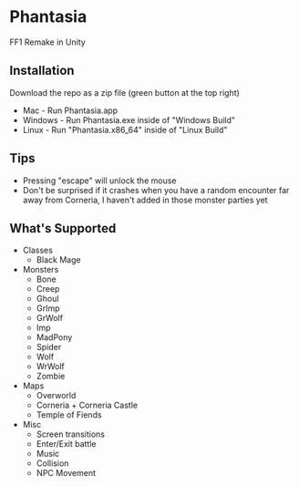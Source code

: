 # Phantasia
FF1 Remake in Unity

## Installation
Download the repo as a zip file (green button at the top right)
- Mac - Run Phantasia.app
- Windows - Run Phantasia.exe inside of "Windows Build"
- Linux - Run "Phantasia.x86_64" inside of "Linux Build"

## Tips
- Pressing "escape" will unlock the mouse
- Don't be surprised if it crashes when you have a random encounter far away from Corneria, I haven't added in those monster parties yet

## What's Supported
- Classes
  - Black Mage
- Monsters
  - Bone
  - Creep
  - Ghoul
  - GrImp
  - GrWolf
  - Imp
  - MadPony
  - Spider
  - Wolf
  - WrWolf
  - Zombie
- Maps
  - Overworld
  - Corneria + Corneria Castle
  - Temple of Fiends
- Misc
  - Screen transitions
  - Enter/Exit battle
  - Music
  - Collision
  - NPC Movement

